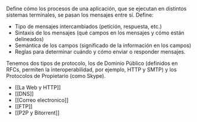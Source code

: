 Define cómo los procesos de una aplicación, que se ejecutan en distintos sistemas
terminales, se pasan los mensajes entre sí. Define:
- Tipo de mensajes intercambiados (petición, respuesta, etc.)
- Sintaxis de los mensajes (qué campos en los mensajes y cómo están delineados)
- Semántica de los campos (significado de la información en los campos)
- Reglas para determinar cuándo y cómo enviar o responder mensajes.

Tenemos dos tipos de protocolo, los de Dominio Público (definidos en RFCs, permiten la interoperabilidad, por ejemplo, HTTP y SMTP) y los Protocolos de Propietario (como Skype).

- [[La Web y HTTP]]
- [[DNS]]
- [[Correo electronico]]
- [[FTP]]
- [[P2P y Bitorrent]]

